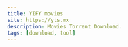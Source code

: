 ```yaml
---
title: YIFY movies
site: https://yts.mx
description: Movies Torrent Download.
tags: [download, tool]
---
```

